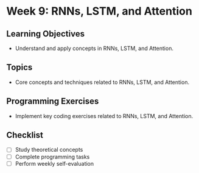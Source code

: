 # Week 9: RNNs, LSTM, and Attention

## Learning Objectives
- Understand and apply concepts in RNNs, LSTM, and Attention.

## Topics
- Core concepts and techniques related to RNNs, LSTM, and Attention.

## Programming Exercises
- Implement key coding exercises related to RNNs, LSTM, and Attention.

## Checklist
- [ ] Study theoretical concepts
- [ ] Complete programming tasks
- [ ] Perform weekly self-evaluation

